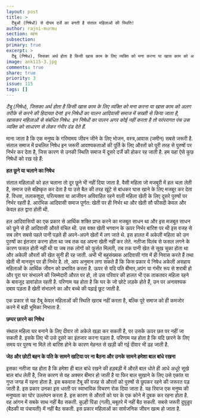 ```yaml
---
layout: post
title: >
  टैबुओं (निषेधों) से दोयम दर्जे का बनती है संताल महिलाओं की स्थिति!
author: rajni-murmu
section: बहस
subsection:
primary: true
excerpt: >
  टैबू (निषेध), जिसका अर्थ होता है किसी खास काम के लिए व्यक्ति को मना करना या खास काम को अलग तरीके से करने की हिदायत देना! इन निषेधों का पालन आदिवासी समाज में सख्ती  से किया जाता है, खासकर महिलाओं से संबंधित निषेध. इन निषेधों का पालन अगर कोई नहीं करता है तो परंपरागत पंच उस व्यक्ति को साधारण से लेकर गंभीर दंड देते हैं.
image: ank115-3.jpg
comments: true
share: true
priority: 3
issue: 115
tags: []
---
```

*टैबू (निषेध), जिसका अर्थ होता है किसी खास काम के लिए व्यक्ति को मना करना या खास काम को अलग तरीके से करने की हिदायत देना! इन निषेधों का पालन आदिवासी समाज में सख्ती  से किया जाता है, खासकर महिलाओं से संबंधित निषेध. इन निषेधों का पालन अगर कोई नहीं करता है तो परंपरागत पंच उस व्यक्ति को साधारण से लेकर गंभीर दंड देते हैं.*

माना जाता है कि एक मनुष्य के गरिमामय जीवन जीने के लिए भोजन, वस्त्र,आवास (जमीन) सबसे जरूरी है. संताल समाज में प्रचलित निषेध इन जरूरी आवश्यकताओं की पूर्ति के लिए औरतों को पूरी तरह से पुरुषों पर निर्भर कर देता है, जिस कारण से उनकी स्थिति  समाज में दूसरे दर्जे की होकर रह जाती है.
हम यहां ऐसे कुछ निषेधों को रख रहे हैं:

**हल छूने या चलाने का निषेध**

संताल महिलाओं को हल चलाना तो दूर छूने भी नहीं दिया जाता है. वैसी महिला जो मजबूरी में हल चला लेती है, समाज उसे बहिष्कृत कर देता है या उसे बैल की तरह खूंटे से बांधकर घास खाने के लिए मजबूर कर देता है. विधवा, तलाकशुदा, परित्यक्ता या आजीवन अविवाहित रहने वाली महिला खेती के लिए दूसरे पुरुषों पर निर्भर रहती है. आरंभिक आदिवासी समाज पूर्णत: खेती पर ही निर्भर था और खेती सौ फीसदी केवल और केवल हल द्वारा होती थी.  

हल आदिवासियों का एक प्रकार से आर्थिक शक्ति प्राप्त करने का मजबूत साधन था और इस मजबूत साधन को छूने से ही आदिवासी औरतें वंचित थी. उस वक्त खेती भगवान के ऊपर निर्भर बारिश पर थी इस वजह से सब लोग सबसे पहले पानी पड़ते ही अपने-अपने खेतों में लग जाते थे. इस हालत में अकेली महिला को उन पुरुषों का इंतजार करना होता था जब तक वह अपना खेती नहीं कर लेते. नतीजा विलंब से फसल लगने के कारण फसल होती नहीं थी या जब तक लोगों को फुर्सत मिलती, तब तक पानी खेत से सूख चुका होता था और अकेली औरतों की खेत सुनी ही रह जाती. अभी भी बहुसंख्यक आदिवासी गांव में ही निवास करते हैं तथा खेती भी मानसून पर ही निर्भर है. तो, आप अनुमान लगा सकते हैं कि किस प्रकार ये निषेध अकेली असहाय महिलाओं के आर्थिक जीवन को प्रभावित करता है. ऊपर से यदि पति बीमार,अपंग या गंभीर रूप से शराबी हो और पूरा घर संभालने की जिम्मेदारी औरत पर हो, तो उस परिवार की हालत भी एक ताकतवर महिला रहने के बावजूद  डावांडोल रहती है. परिणाम यह होता है कि घर के जो छोटे लड़के होते हैं, उन पर अनावश्यक दबाव पड़ता है खेती संभालने का और बच्चे की पढ़ाई छूट जाती है.

एक प्रकार से यह टैबू केवल महिलाओं की स्थिति खराब नहीं करता है, बल्कि पूरे समाज को ही कमजोर करने में बड़ी भूमिका निभाता है.

**छप्पर छारने का निषेध**

संथाल महिला घर बनाने के लिए दीवार तो अकेले खड़ा कर सकती है, पर उसके ऊपर छत पर नहीं जा सकती है. इसके लिए भी उसे दूसरे का इंतजार करना पड़ता है. परिणाम यह होता है कि यदि छारने के लिए समय पर पुरुष ना मिले तो बारिश होने के कारण मेहनत से खड़ी की गई दीवार भी ढह जाती है.

**जेठ और छोटी बहन के पति के सामने खटिया पर ना बैठना और उनके सामने हमेशा बाल बांधे रखना**

इसका नतीजा यह होता है कि हमेशा ही बाल बांधे रखने की हड़बड़ी में औरतें बाल धोते ही आधे अधूरे सूखे बाल बांध लेती है, जिस कारण से वह अक्सर बीमार हो जाती है या फिर बाल सुखाने के लिए उसे एकांत या गुप्त जगह में रहना होता है. इस बकवास टैबू की वजह से औरतों को पुरुषों से छुपकर रहने की जरूरत पड़ जाती है. इस प्रकार उनका इस धरती पर स्वाभाविक विचरण रोक दिया जाता है. यह रिवाज एक मनुष्य की मनुष्यता का घोर उल्लंघन करता है. इस कारण से औरतों को घर के एक कोने में दुबक कर रहना होता है. वह आंगन में सबके साथ नहीं बैठ सकती. कुल्ही पिंडा (गली),चबूतरे में नहीं बैठ सकती. सबसे जरूरी दुपुडुप (बैठकी या पंचायती) में नहीं बैठ सकती. इस प्रकार महिलाओं का सार्वजनिक जीवन खत्म हो जाता है.
